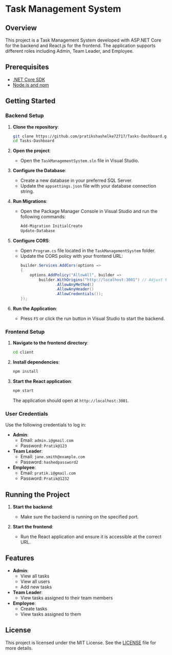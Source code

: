 # Task Management System

## Overview

This project is a Task Management System developed with ASP.NET Core for the backend and React.js for the frontend. The application supports different roles including Admin, Team Leader, and Employee.

## Prerequisites

- [.NET Core SDK](https://dotnet.microsoft.com/download)
- [Node.js and npm](https://nodejs.org/)

## Getting Started

### Backend Setup

1. **Clone the repository**:
    ```sh
    git clone https://github.com/pratikshashelke72717/Tasks-Dashboard.git
    cd Tasks-Dashboard
    ```

2. **Open the project**:
    - Open the `TaskManagementSystem.sln` file in Visual Studio.

3. **Configure the Database**:
    - Create a new database in your preferred SQL Server.
    - Update the `appsettings.json` file with your database connection string.

4. **Run Migrations**:
    - Open the Package Manager Console in Visual Studio and run the following commands:
      ```sh
      Add-Migration InitialCreate
      Update-Database
      ```

5. **Configure CORS**:
    - Open `Program.cs` file located in the `TaskManagementSystem` folder.
    - Update the CORS policy with your frontend URL:
      ```csharp
      builder.Services.AddCors(options =>
      {
          options.AddPolicy("AllowAll", builder =>
              builder.WithOrigins("http://localhost:3001") // Adjust to your frontend URL
                     .AllowAnyMethod()
                     .AllowAnyHeader()
                     .AllowCredentials());
      });
      ```

6. **Run the Application**:
    - Press `F5` or click the run button in Visual Studio to start the backend.

### Frontend Setup

1. **Navigate to the frontend directory**:
    ```sh
    cd client
    ```

2. **Install dependencies**:
    ```sh
    npm install
    ```

3. **Start the React application**:
    ```sh
    npm start
    ```

    The application should open at `http://localhost:3001`.

### User Credentials

Use the following credentials to log in:

- **Admin**:
  - Email: `admin.i@gmail.com`
  - Password: `Pratik@123`
- **Team Leader**:
  - Email: `jane.smith@example.com`
  - Password: `hashedpassword2`
- **Employee**:
  - Email: `pratik.i@gmail.com`
  - Password: `Pratik@1232`

## Running the Project

1. **Start the backend**:
    - Make sure the backend is running on the specified port.

2. **Start the frontend**:
    - Run the React application and ensure it is accessible at the correct URL.

## Features

- **Admin**: 
  - View all tasks
  - View all users
  - Add new tasks
- **Team Leader**:
  - View tasks assigned to their team members
- **Employee**:
  - Create tasks
  - View tasks assigned to them

## License

This project is licensed under the MIT License. See the [LICENSE](LICENSE) file for more details.
